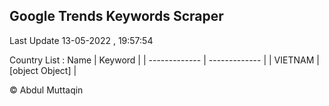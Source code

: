 

## Google Trends Keywords Scraper 
 
Last Update 13-05-2022 , 19:57:54

Country List :
 Name  | Keyword |
| ------------- | ------------- |
| VIETNAM | [object Object] |



© Abdul Muttaqin 
